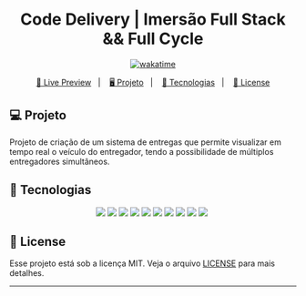 <h1 align="center">
  Code Delivery | Imersão Full Stack && Full Cycle
</h1>

<p align="center">
  <a href="https://wakatime.com/badge/user/68660678-6b86-4b78-98df-f5f41a37e1bc/project/a70d564c-4f80-4d8e-87c4-e99a58f725eb"><img src="https://wakatime.com/badge/user/68660678-6b86-4b78-98df-f5f41a37e1bc/project/a70d564c-4f80-4d8e-87c4-e99a58f725eb.svg" alt="wakatime"></a>
</p>

<p align="center">
  <a href="#">🔗 Live Preview</a>&nbsp;&nbsp;&nbsp;|&nbsp;&nbsp;&nbsp;
  <a href="#-projeto">🖥️ Projeto</a>&nbsp;&nbsp;&nbsp;|&nbsp;&nbsp;&nbsp;
  <a href="#-tecnologias">🚀 Tecnologias</a>&nbsp;&nbsp;&nbsp;|&nbsp;&nbsp;&nbsp;
  <a href="#-license">📝 License</a>
</p>

## 💻 Projeto

Projeto de criação de um sistema de entregas que permite visualizar em tempo real o veículo do entregador, tendo a possibilidade de múltiplos entregadores simultâneos.

## 🚀 Tecnologias

<p align="center">
  <img src="https://img.shields.io/badge/golang-%2300ADD8.svg?style=for-the-badge&logo=go&logoColor=white">
  <img src="https://img.shields.io/badge/Next-black?style=for-the-badge&logo=next.js&logoColor=white">
  <img src="https://img.shields.io/badge/MongoDB-%234ea94b.svg?style=for-the-badge&logo=mongodb&logoColor=white">
  <img src="https://img.shields.io/badge/react-%2320232a.svg?style=for-the-badge&logo=react&logoColor=%2361DAFB">
  <img src="https://img.shields.io/badge/Apache%20Kafka-000?style=for-the-badge&logo=apachekafka">
  <img src="https://img.shields.io/badge/-ElasticSearch-005571?style=for-the-badge&logo=elasticsearch">
  <img src="https://img.shields.io/badge/kubernetes-%23326ce5.svg?style=for-the-badge&logo=kubernetes&logoColor=white">
  <img src="https://img.shields.io/badge/docker-%230db7ed.svg?style=for-the-badge&logo=docker&logoColor=white">
  <img src="https://img.shields.io/badge/Prometheus-E6522C?style=for-the-badge&logo=Prometheus&logoColor=white">
  <img src="https://img.shields.io/badge/grafana-%23F46800.svg?style=for-the-badge&logo=grafana&logoColor=white">
  <img src="">
</p>

## 📝 License

Esse projeto está sob a licença MIT. Veja o arquivo [LICENSE](LICENSE) para mais detalhes.

---
